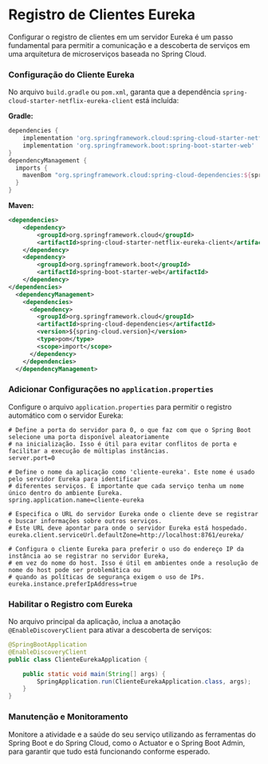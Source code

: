 # Registro de Clientes Eureka

Configurar o registro de clientes em um servidor Eureka é um passo fundamental para permitir a comunicação e a descoberta de serviços em uma arquitetura de microserviços baseada no Spring Cloud. 

### Configuração do Cliente Eureka

No arquivo `build.gradle` ou `pom.xml`, garanta que a dependência `spring-cloud-starter-netflix-eureka-client` está incluída:

**Gradle:**
```gradle
dependencies {
    implementation 'org.springframework.cloud:spring-cloud-starter-netflix-eureka-client'
    implementation 'org.springframework.boot:spring-boot-starter-web'
}
dependencyManagement {
  imports {
    mavenBom "org.springframework.cloud:spring-cloud-dependencies:${springCloudVersion}"
  }
}
```

**Maven:**
```xml
<dependencies>
    <dependency>
        <groupId>org.springframework.cloud</groupId>
        <artifactId>spring-cloud-starter-netflix-eureka-client</artifactId>
    </dependency>
    <dependency>
        <groupId>org.springframework.boot</groupId>
        <artifactId>spring-boot-starter-web</artifactId>
    </dependency>
</dependencies>
  <dependencyManagement>
    <dependencies>
      <dependency>
        <groupId>org.springframework.cloud</groupId>
        <artifactId>spring-cloud-dependencies</artifactId>
        <version>${spring-cloud.version}</version>
        <type>pom</type>
        <scope>import</scope>
      </dependency>
    </dependencies>
  </dependencyManagement>
```

### Adicionar Configurações no `application.properties`

Configure o arquivo `application.properties` para permitir o registro automático com o servidor Eureka:

```properties
# Define a porta do servidor para 0, o que faz com que o Spring Boot selecione uma porta disponível aleatoriamente 
# na inicialização. Isso é útil para evitar conflitos de porta e facilitar a execução de múltiplas instâncias.
server.port=0

# Define o nome da aplicação como 'cliente-eureka'. Este nome é usado pelo servidor Eureka para identificar 
# diferentes serviços. É importante que cada serviço tenha um nome único dentro do ambiente Eureka.
spring.application.name=cliente-eureka

# Especifica o URL do servidor Eureka onde o cliente deve se registrar e buscar informações sobre outros serviços.
# Este URL deve apontar para onde o servidor Eureka está hospedado.
eureka.client.serviceUrl.defaultZone=http://localhost:8761/eureka/

# Configura o cliente Eureka para preferir o uso do endereço IP da instância ao se registrar no servidor Eureka,
# em vez do nome do host. Isso é útil em ambientes onde a resolução de nome do host pode ser problemática ou 
# quando as políticas de segurança exigem o uso de IPs.
eureka.instance.preferIpAddress=true
```

### Habilitar o Registro com Eureka

No arquivo principal da aplicação, inclua a anotação `@EnableDiscoveryClient` para ativar a descoberta de serviços:

```java
@SpringBootApplication
@EnableDiscoveryClient
public class ClienteEurekaApplication {

    public static void main(String[] args) {
        SpringApplication.run(ClienteEurekaApplication.class, args);
    }
}
```

### Manutenção e Monitoramento

Monitore a atividade e a saúde do seu serviço utilizando as ferramentas do Spring Boot e do Spring Cloud, como o Actuator e o Spring Boot Admin, para garantir que tudo está funcionando conforme esperado.